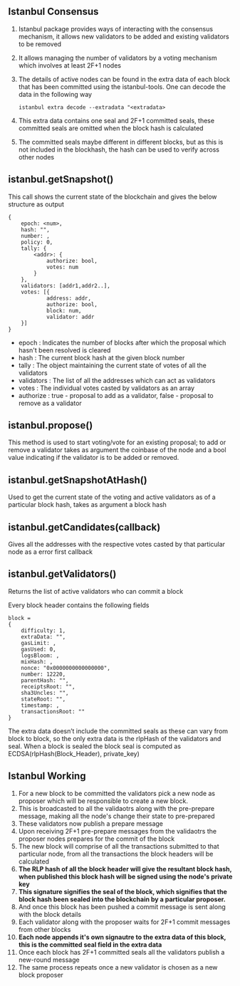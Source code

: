 ## Istanbul Consensus

1. Istanbul package provides ways of interacting with the consensus mechanism, it allows new validators to be added and existing validators to be removed
2. It allows managing the number of validators by a voting mechanism which involves at least 2F+1 nodes
3. The details of active nodes can be found in the extra data of each block that has been committed using the istanbul-tools. One can decode the data in the following way 
   
    ```
	istanbul extra decode --extradata "<extradata>
	```

4. This extra data contains one seal and 2F+1 committed seals, these committed seals are omitted when the block hash is calculated
5. The committed seals maybe different in different blocks, but as this is not included in the blockhash, the hash can be used to verify across other nodes

## istanbul.getSnapshot()

This call shows the current state of the blockchain and gives the below structure as output
```
{
	epoch: <num>,
	hash: "",
	number: ,
	policy: 0,
	tally: {
		<addr>: {
			authorize: bool,
			votes: num
		}
	},
	validators: [addr1,addr2..],
	votes: [{
			address: addr,
			authorize: bool,
			block: num,
			validator: addr
	}]
}
```
* epoch : Indicates the number of blocks after which the proposal which hasn't been resolved is cleared
* hash  : The current block hash at the given block number
* tally : The object maintaining the current state of votes of all the validators
* validators : The list of all the addresses which can act as validators
* votes : The individual votes casted by validators as an array
* authorize : true - proposal to add as a validator, false - proposal to remove as a validator

## istanbul.propose()

This method is used to start voting/vote for an existing proposal; to add or remove a validator takes as argument the coinbase of the node and a bool value indicating if the validator is to be added or removed.

## istanbul.getSnapshotAtHash()
	
Used to get the current state of the voting and active validators as of a particular block hash, takes as argument a block hash

## istanbul.getCandidates(callback)
	
Gives all the addresses with the respective votes casted by that particular node as a error first callback

## istanbul.getValidators()

Returns the list of active validators who can commit a block

Every block header contains the following fields

```
block = 
{
	difficulty: 1,
	extraData: "",
	gasLimit: ,
	gasUsed: 0,
	logsBloom: ,
	mixHash: ,
	nonce: "0x0000000000000000",
	number: 12220,
	parentHash: "",
	receiptsRoot: "",
	sha3Uncles: "",
	stateRoot: "",
	timestamp: ,
	transactionsRoot: ""
}
```

The extra data doesn’t include the committed seals as these can vary from block to block, so the only extra data is the rlpHash of the validators and seal.
When a block is sealed the block seal is computed as ECDSA(rlpHash(Block_Header), private_key)

## Istanbul Working

1. For a new block to be committed the validators pick a new node as proposer which will be responsible to create a new block.
2. This is broadcasted to all the validaotrs along with the pre-prepare message, making all the node's change their state to pre-prepared
3. These validators now publish a prepare message
4. Upon receiving 2F+1 pre-prepare messages from the validaotrs the proposer nodes prepares for the commit of the block 
5. The new block will comprise of all the transactions submitted to that particular node, from all the transactions the block headers will be calculated 
6. **The RLP hash of all the block header will give the resultant block hash, when published this block hash will be signed using the node's private key**
7. **This signature signifies the seal of the block, which signifies that the block hash been sealed into the blockchain by a particular proposer.**
8. And once this block has been pushed a commit message is sent along with the block details
9. Each validator along with the proposer waits for 2F+1 commit messages from other blocks
10. **Each node appends it's own signautre to the extra data of this block, this is the committed seal field in the extra data**
11. Once each block has 2F+1 committed seals all the validators publish a new-round message
12. The same process repeats once a new validator is chosen as a new block proposer 
